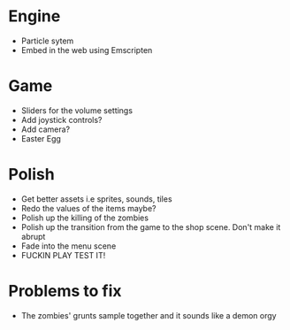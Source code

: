 # Engine
- Particle sytem 
- Embed in the web using Emscripten

# Game
- Sliders for the volume settings
- Add joystick controls?
- Add camera?
- Easter Egg

# Polish
- Get better assets i.e sprites, sounds, tiles
- Redo the values of the items maybe?
- Polish up the killing of the zombies
- Polish up the transition from the game to the shop scene. Don't make it abrupt
- Fade into the menu scene
- FUCKIN PLAY TEST IT!

# Problems to fix 
- The zombies' grunts sample together and it sounds like a demon orgy

